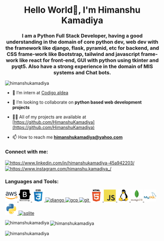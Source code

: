 <h1 align="center">Hello World👋, I'm Himanshu Kamadiya</h1>
<h3 align="center">
I am a Python Full Stack Developer, having a good understanding in the domain of core python dev, web dev with the framework like django, flask, pyramid, etc for backend, and CSS frame-work like Bootstrap, tailwind and javascript frame-work like react for front-end, GUI with python using tkinter and pyqt5. Also have a strong experience in the domain of MIS systems and Chat bots.</h3>

<p align="left"> <img src="https://komarev.com/ghpvc/?username=himanshukamadiya&label=Profile%20views&color=0e75b6&style=flat" alt="himanshukamadiya" /> </p>

- 🔭 I’m intern at [Codigo aldea](https://github.com/CodigoAldea)

- 👯 I’m looking to collaborate on **python based web development projects**

- 👨‍💻 All of my projects are available at [https://github.com/HimanshuKamadiya](https://github.com/HimanshuKamadiya)

- 📫 How to reach me **himanshukamadiya@yahoo.com**

<h3 align="left">Connect with me:</h3>
<p align="left">
<a href="https://linkedin.com/in/https://www.linkedin.com/in/himanshukamadiya-45a942203/" target="blank"><img align="center" src="https://raw.githubusercontent.com/rahuldkjain/github-profile-readme-generator/master/src/images/icons/Social/linked-in-alt.svg" alt="https://www.linkedin.com/in/himanshukamadiya-45a942203/" height="30" width="40" /></a>
<a href="https://instagram.com/https://www.instagram.com/himanshu.kamadiya_/" target="blank"><img align="center" src="https://raw.githubusercontent.com/rahuldkjain/github-profile-readme-generator/master/src/images/icons/Social/instagram.svg" alt="https://www.instagram.com/himanshu.kamadiya_/" height="30" width="40" /></a>
</p>

<h3 align="left">Languages and Tools:</h3>
<p align="left"> <a href="https://aws.amazon.com" target="_blank" rel="noreferrer"> <img src="https://raw.githubusercontent.com/devicons/devicon/master/icons/amazonwebservices/amazonwebservices-original-wordmark.svg" alt="aws" width="40" height="40"/> </a> <a href="https://getbootstrap.com" target="_blank" rel="noreferrer"> <img src="https://raw.githubusercontent.com/devicons/devicon/master/icons/bootstrap/bootstrap-plain-wordmark.svg" alt="bootstrap" width="40" height="40"/> </a> <a href="https://www.w3schools.com/css/" target="_blank" rel="noreferrer"> <img src="https://raw.githubusercontent.com/devicons/devicon/master/icons/css3/css3-original-wordmark.svg" alt="css3" width="40" height="40"/> </a> <a href="https://www.djangoproject.com/" target="_blank" rel="noreferrer"> <img src="https://cdn.worldvectorlogo.com/logos/django.svg" alt="django" width="40" height="40"/> </a> <a href="https://cloud.google.com" target="_blank" rel="noreferrer"> <img src="https://www.vectorlogo.zone/logos/google_cloud/google_cloud-icon.svg" alt="gcp" width="40" height="40"/> </a> <a href="https://git-scm.com/" target="_blank" rel="noreferrer"> <img src="https://www.vectorlogo.zone/logos/git-scm/git-scm-icon.svg" alt="git" width="40" height="40"/> </a> <a href="https://www.w3.org/html/" target="_blank" rel="noreferrer"> <img src="https://raw.githubusercontent.com/devicons/devicon/master/icons/html5/html5-original-wordmark.svg" alt="html5" width="40" height="40"/> </a> <a href="https://developer.mozilla.org/en-US/docs/Web/JavaScript" target="_blank" rel="noreferrer"> <img src="https://raw.githubusercontent.com/devicons/devicon/master/icons/javascript/javascript-original.svg" alt="javascript" width="40" height="40"/> </a> <a href="https://www.linux.org/" target="_blank" rel="noreferrer"> <img src="https://raw.githubusercontent.com/devicons/devicon/master/icons/linux/linux-original.svg" alt="linux" width="40" height="40"/> </a> <a href="https://www.mongodb.com/" target="_blank" rel="noreferrer"> <img src="https://raw.githubusercontent.com/devicons/devicon/master/icons/mongodb/mongodb-original-wordmark.svg" alt="mongodb" width="40" height="40"/> </a> <a href="https://www.mysql.com/" target="_blank" rel="noreferrer"> <img src="https://raw.githubusercontent.com/devicons/devicon/master/icons/mysql/mysql-original-wordmark.svg" alt="mysql" width="40" height="40"/> </a> <a href="https://www.python.org" target="_blank" rel="noreferrer"> <img src="https://raw.githubusercontent.com/devicons/devicon/master/icons/python/python-original.svg" alt="python" width="40" height="40"/> </a> <a href="https://www.sqlite.org/" target="_blank" rel="noreferrer"> <img src="https://www.vectorlogo.zone/logos/sqlite/sqlite-icon.svg" alt="sqlite" width="40" height="40"/> </a> </p>

<p><img align="left" src="https://github-readme-stats.vercel.app/api/top-langs?username=himanshukamadiya&show_icons=true&locale=en&layout=compact" alt="himanshukamadiya" /></p>

<p>&nbsp;<img align="center" src="https://github-readme-stats.vercel.app/api?username=himanshukamadiya&show_icons=true&locale=en" alt="himanshukamadiya" /></p>

<p><img align="center" src="https://github-readme-streak-stats.herokuapp.com/?user=himanshukamadiya&" alt="himanshukamadiya" /></p>
